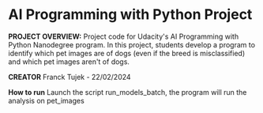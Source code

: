 # AI Programming with Python Project

**PROJECT OVERVIEW:**
Project code for Udacity's AI Programming with Python Nanodegree program. In this project, students develop a program to identify which pet images are of dogs (even if the breed is misclassified) and which pet images aren't of dogs.  

**CREATOR**
Franck Tujek - 22/02/2024

**How to run**
Launch the script run_models_batch, the program will run the analysis on pet_images
